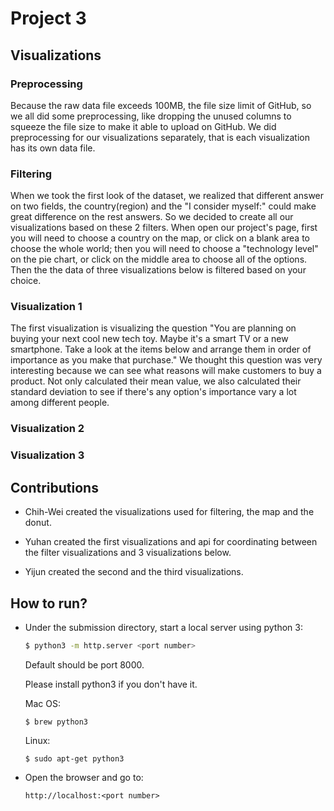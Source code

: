 # Project 3
## Visualizations
### Preprocessing
Because the raw data file exceeds 100MB, the file size limit of GitHub, so we all did some preprocessing, like dropping the unused columns to squeeze the file size to make it able to upload on GitHub. We did preprocessing for our visualizations separately, that is each visualization has its own data file.

### Filtering
When we took the first look of the dataset, we realized that different answer on two fields, the country(region) and the "I consider myself:" could make great difference on the rest answers. So we decided to create all our visualizations based on these 2 filters. When open our project's page, first you will need to choose a country on the map, or click on a blank area to choose the whole world; then you will need to choose a "technology level" on the pie chart, or click on the middle area to choose all of the options. Then the the data of three visualizations below is filtered based on your choice.

### Visualization 1
The first visualization is visualizing the question "You are planning on buying your next cool new tech toy. Maybe it's a smart TV or a new smartphone. Take a look at the items below and arrange them in order of importance as you make that purchase." We thought this question was very interesting because we can see what reasons will make customers to buy a product. Not only calculated their mean value, we also calculated their standard deviation to see if there's any option's importance vary a lot among different people.
### Visualization 2
### Visualization 3

## Contributions

* Chih-Wei created the visualizations used for filtering, the map and the donut.

* Yuhan created the first visualizations and api for coordinating between the filter visualizations and 3 visualizations below.

* Yijun created the second and the third visualizations. 

## How to run?
- Under the submission directory, start a local server using python 3:

    ```bash
    $ python3 -m http.server <port number>
    ```

    Default should be port 8000.

    Please install python3 if you don't have it.

    Mac OS:
    ```
    $ brew python3
    ```

    Linux:
    ```
    $ sudo apt-get python3
    ```

- Open the browser and go to:

    ```
    http://localhost:<port number>
    ```
